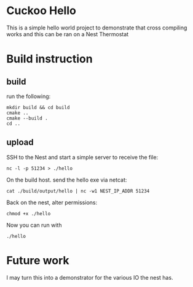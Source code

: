 # Cuckoo Hello
This is a simple hello world project to demonstrate that cross compiling works and this can be ran on a Nest Thermostat

# Build instruction
## build
run the following:
```
mkdir build && cd build
cmake ..
cmake --build .
cd ..
```

## upload
SSH to the Nest and start a simple server to receive the file:
```
nc -l -p 51234 > ./hello
```

On the build host. send the hello exe via netcat:
```
cat ./build/output/hello | nc -w1 NEST_IP_ADDR 51234
```

Back on the nest, alter permissions:
```
chmod +x ./hello
```

Now you can run with
```
./hello
```

# Future work
I may turn this into a demonstrator for the various IO the nest has.
